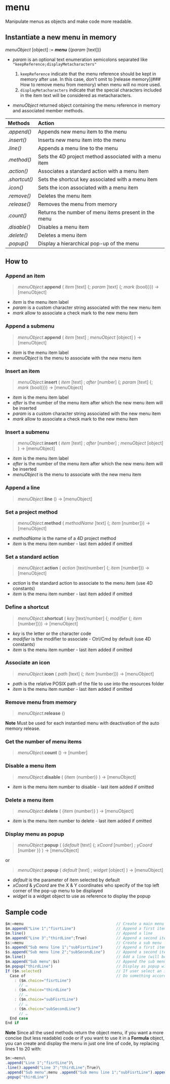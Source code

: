 # menu

Manipulate menus as objects and make code more readable.

## Instantiate a new menu in memory

_menuObject_ [object] := ***menu*** {(_param_ [text])}

- _param_ is an optional text enumeration semicolons separated like `"keepReference;displayMetacharacters"`

  1. `keepReference` indicate that the menu reference should be kept in memory after use. In this case, don't omit to [release memory](### How to remove menu from memory) when menu will no more used.
  2. `displayMetacharacters` indicate that the special characters included in the item text will be considered as metacharacters.
  
- _menuObject_ returned object containing the menu reference in memory and associated member methods.

Methods      | Action 
:------------ |:------------- 
.*append()*     | Appends new menu item to the menu
.*insert()*     | Inserts new menu item into the menu
.*line()*       | Appends a menu line to the menu
.*method()*    | Sets the 4D project method associated with a menu item
.*action()*     | Associates a standard action with a menu item
.*shortcut()*   | Sets the shortcut key associated with a menu item
.*icon()*       | Sets the icon associated with a menu item
.*remove()*     | Deletes the menu item
.*release()*    | Removes the menu from memory
.*count()*      | Returns the number of menu items present in the menu 
.*disable()*    | Disables a menu item
.*delete()*     | Deletes a menu item
.*popup()*      | Display a hierarchical pop-up of the menu
	

## How to

### Append an item

>*menuObject*.**append** ( _item_ [text] {; _param_ [text] {; _mark_ (bool)}}) -> [menuObject]

- _item_ is the menu item label
- _param_ is a custom character string associated with the new menu item
- _mark_ allow to associate a check mark to the new menu item

### Append a submenu

>*menuObject*.**append** ( _item_ [text] ; _menuObject_ [object] ) -> [menuObject]

- _item_ is the menu item label
- _menuObject_ is the menu to associate with the new menu item

### Insert an item

>*menuObject*.**insert** ( _item_ [text] ; _after_ [number] {; _param_ [text] {; _mark_ (bool)}}) -> [menuObject]

- _item_ is the menu item label
- _after_ is the number of the menu item after which the new menu item will be inserted
- _param_ is a custom character string associated with the new menu item
- _mark_ allow to associate a check mark to the new menu item

### Insert a submenu

>*menuObject*.**insert** ( _item_ [text] ; _after_ [number] ; _menuObject_ [object] ) -> [menuObject]

- _item_ is the menu item label
- _after_ is the number of the menu item after which the new menu item will be inserted
- _menuObject_ is the menu to associate with the new menu item

### Append a line

>*menuObject*.**line** () -> [menuObject]

### Set a project method

>*menuObject*.**method** ( _methodName_ [text] {; _item_ [number]}) -> [menuObject]

- _methodName_ is the name of a 4D project method
- _item_ is the menu item number - last item added if omitted

### Set a standard action

>*menuObject*.**action** ( _action_ [text/number] {; _item_ [number]}) -> [menuObject]

- _action_ is the standard action to associate to the menu item (use 4D constants)
- _item_ is the menu item number - last item added if omitted

### Define a shortcut

>*menuObject*.**shortcut** ( _key_ [text/number] {; _modifier_ {; _item_ [number]}}) -> [menuObject]

- _key_ is the letter or the character code
- _modifier_ is the modifier to associate - Ctrl/Cmd by default (use 4D constants)
- _item_ is the menu item number - last item added if omitted

### Associate an icon

>*menuObject*.**icon** ( _path_ [text] {; _item_ [number]}) -> [menuObject]

- _path_ is the relative POSIX path of the file to use into the resources folder
- _item_ is the menu item number - last item added if omitted

### Remove menu from memory

>*menuObject*.**release** ()

**Note** Must be used for each instantied menu with deactivation of the auto memory release.

### Get the number of menu items

>*menuObject*.**count** () -> [number]

### Disable a menu item

>*menuObject*.**disable** ( {item (number)} )  -> [menuObject]

- _item_ is the menu item number to disable - last item added if omitted

### Delete a menu item

>*menuObject*.**delete** ( {item (number)} ) -> [menuObject]

- _item_ is the menu item number to delete - last item added if omitted

### Display menu as popup

>*menuObject*.**popup** ( {_default_ [text] {; _xCoord_ [number] ; _yCoord_ [number }} ) -> [menuObject]

or

>*menuObject*.**popup** ( _default_ [text] ; _widget_ [object] ) -> [menuObject]

- _default_ is the parameter of item selected by default
- _xCoord_ & _yCoord_ are the X & Y coordinates who specify of the top left corner of the pop-up menu to be displayed
- _widget_ is a widget object to use as reference to display the popup


## Sample code

```js
$m:=menu                                         // Create a main menu
$m.append("Line 1";"fisrtLine")                  // Append a first item
$m.line()                                        // Append a line
$m.append("Line 3";"thirdLine";True)             // Append a second item with check mark
$s:=menu                                         // Create a sub menu
$s.append("Sub menu line 1";"subFisrtLine")      // Append a first item
$s.append("Sub menu line 2";"subSecondLine")     // Append a second item
$m.line()                                        // Add a line (will be automatically deleted because this is the last item)
$m.append("Sub menu";$s)                         // Append the sub menu to the main menu (memory is automatically released)
$m.popup("thirdLine")                            // Display as popup with third line selected (memory is automatically released)
If ($m.selected)                                 // If user select an item
  Case of                                        // Do something according to the user's choice
    : ($m.choice="fisrtLine")
      // …
    : ($m.choice="thirdLine")
      // …
    : ($m.choice="subFisrtLine")
      // …
    : ($m.choice="subSecondLine")
      // …
  End case
End if
```

**Note** Since all the used methods return the object menu, if you want a more concise (but less readable) code or if you want to use it in a **Formula** object, you can create and display the menu in just one line of code, by replacing lines 1 to 20 with:

```js
$m:=menu\
.append("Line 1";"fisrtLine")\
.line().append("Line 3";"thirdLine";True)\
.append("Sub menu";menu .append("Sub menu line 1";"subFisrtLine").append("Sub menu line 2";"subSecondLine"))\
.popup("thirdLine")
```